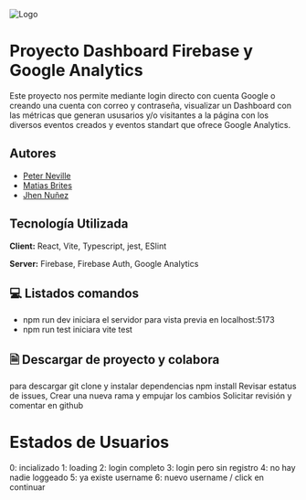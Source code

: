 
![Logo](https://larnu.app/logo.png)


# Proyecto Dashboard Firebase y Google Analytics

Este proyecto nos permite mediante login directo con cuenta Google
o creando una cuenta con correo y contraseña, visualizar un Dashboard con las métricas
que generan ususarios y/o visitantes a la página con los diversos
eventos creados y eventos standart que ofrece Google Analytics.

## Autores

- [Peter Neville](https://www.github.com/pneville83)
- [Matias Brites](https://www.github.com/MatiasDBrites)
- [Jhen Nuñez](https://www.github.com/JxElektro)


## Tecnología Utilizada

**Client:** React, Vite, Typescript, jest, ESlint

**Server:** Firebase, Firebase Auth, Google Analytics


## 💻  Listados comandos
* npm run dev iniciara el servidor para vista previa en localhost:5173
* npm run test iniciara vite test

## 🗎 Descargar de proyecto y colabora

para descargar git clone y instalar dependencias npm install
Revisar estatus de issues, Crear una nueva rama y empujar los cambios
Solicitar revisión y comentar en github


# Estados de Usuarios 
0: incializado 
1: loading 
2: login completo 
3: login pero sin registro 
4: no hay nadie loggeado 
5: ya existe username 
6: nuevo username / click en continuar